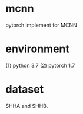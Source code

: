 # mcnn
pytorch implement for MCNN

# environment
(1) python 3.7
(2) pytorch 1.7

# dataset
SHHA and SHHB.

